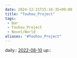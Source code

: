 ```yaml
---
date: 2024-12-21T15:16:35+09:00
title: "Touhou_Project"
tags:
 - Bar
 - Touhou_Project
 - Novel/World
aliases: "#Touhou_Project"
---
```


daily:: [2022-08-10](Daily_Note/2022-08-10.md)
up::


